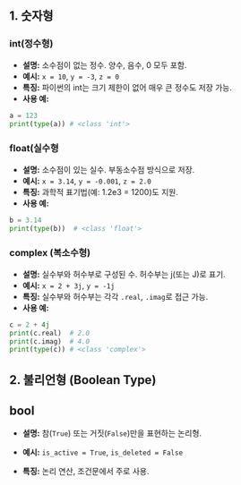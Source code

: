 

## 1. 숫자형
### int(정수형) 
- **설명:** 소수점이 없는 정수. 양수, 음수, 0 모두 포함.
- **예시:** `x = 10`, `y = -3`, `z = 0`
- **특징:** 파이썬의 int는 크기 제한이 없어 매우 큰 정수도 저장 가능.
- **사용 예:**
``` python
a = 123
print(type(a)) # <class 'int'>
```
### float(실수형
- **설명:** 소수점이 있는 실수. 부동소수점 방식으로 저장.
- **예시:** `x = 3.14`, `y = -0.001`, `z = 2.0`
- **특징:** 과학적 표기법(예: 1.2e3 = 1200)도 지원.
- **사용 예:**
``` python
b = 3.14
print(type(b))  # <class 'float'>
```
### complex (복소수형)
- **설명:** 실수부와 허수부로 구성된 수. 허수부는 j(또는 J)로 표기.
- **예시:** `x = 2 + 3j`, `y = -1j`
- **특징:** 실수부와 허수부는 각각 `.real`, `.imag`로 접근 가능.
- **사용 예:**
```python
c = 2 + 4j
print(c.real)  # 2.0
print(c.imag)  # 4.0
print(type(c)) # <class 'complex'>
```
## 2. 불리언형 (Boolean Type)

## **bool**

- **설명:** 참(`True`) 또는 거짓(`False`)만을 표현하는 논리형.
    
- **예시:** `is_active = True`, `is_deleted = False`
    
- **특징:** 논리 연산, 조건문에서 주로 사용.

